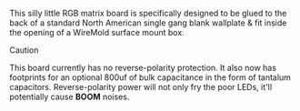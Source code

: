 This silly little RGB matrix board is specifically designed to be glued to the back of a standard North American single gang blank wallplate & fit inside the opening of a WireMold surface mount box.

> [!CAUTION]
> This board currently has no reverse-polarity protection.
> It also now has footprints for an optional 800uf of bulk capacitance in the form of tantalum capacitors.
> Reverse-polarity power will not only fry the poor LEDs, it'll potentially cause **BOOM** noises.
